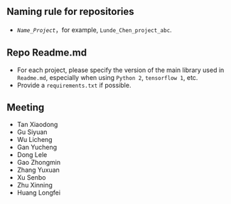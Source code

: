  ## Naming rule for repositories 
- *`Name_Project`*，for example, `Lunde_Chen_project_abc`. 

## Repo Readme.md
- For each project, please specify the version of the main library used in `Readme.md`, especially when using `Python 2`, `tensorflow 1`, etc.
- Provide a `requirements.txt` if possible.

## Meeting
- Tan Xiaodong 
- Gu Siyuan 
- Wu Licheng 
- Gan Yucheng 
- Dong Lele
- Gao Zhongmin
- Zhang Yuxuan
- Xu Senbo
- Zhu Xinning
- Huang Longfei
